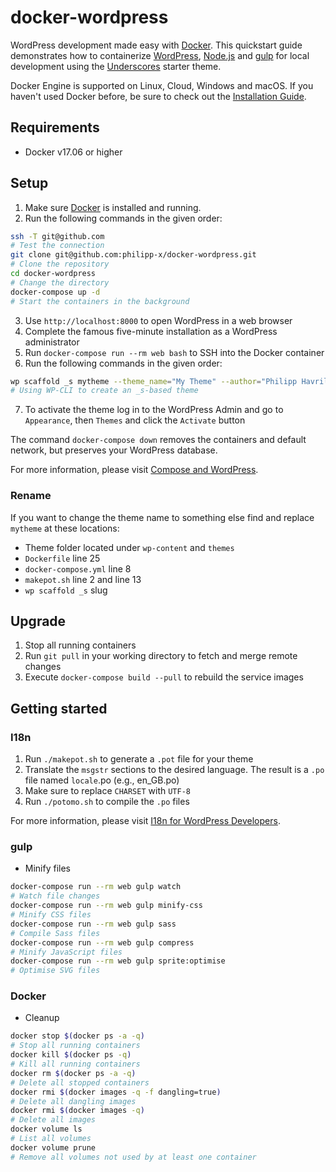 # docker-wordpress

WordPress development made easy with [Docker](https://www.docker.com/). This quickstart guide demonstrates how to containerize [WordPress](https://www.wordpress.com/), [Node.js](https://nodejs.org/) and [gulp](http://gulpjs.com/) for local development using the [Underscores](https://underscores.me/) starter theme.

Docker Engine is supported on Linux, Cloud, Windows and macOS. If you haven't used Docker before, be sure to check out the [Installation Guide](https://docs.docker.com/engine/installation/).

## Requirements

* Docker v17.06 or higher

## Setup

1. Make sure [Docker](https://store.docker.com/) is installed and running.
2. Run the following commands in the given order:

```bash
ssh -T git@github.com
# Test the connection
git clone git@github.com:philipp-x/docker-wordpress.git
# Clone the repository
cd docker-wordpress
# Change the directory
docker-compose up -d
# Start the containers in the background
```

3. Use `http://localhost:8000` to open WordPress in a web browser
4. Complete the famous five-minute installation as a WordPress administrator
5. Run `docker-compose run --rm web bash` to SSH into the Docker container
6. Run the following commands in the given order:

```bash
wp scaffold _s mytheme --theme_name="My Theme" --author="Philipp Havrilla" --author_uri="http://underscores.me/" --sassify --allow-root
# Using WP-CLI to create an _s-based theme
```

7. To activate the theme log in to the WordPress Admin and go to `Appearance`, then `Themes` and click the `Activate` button

The command `docker-compose down` removes the containers and default network, but preserves your WordPress database.

For more information, please visit [Compose and WordPress](https://docs.docker.com/compose/wordpress/).

### Rename

If you want to change the theme name to something else find and replace `mytheme` at these locations:

* Theme folder located under `wp-content` and `themes`
* `Dockerfile` line 25
* `docker-compose.yml` line 8
* `makepot.sh` line 2 and line 13
* `wp scaffold _s` slug

## Upgrade

1. Stop all running containers
2. Run `git pull` in your working directory to fetch and merge remote changes
3. Execute `docker-compose build --pull` to rebuild the service images

## Getting started

### I18n

1. Run `./makepot.sh` to generate a `.pot` file for your theme
2. Translate the `msgstr` sections to the desired language. The result is a `.po` file named `locale`.po (e.g., en_GB.po)
3. Make sure to replace `CHARSET` with `UTF-8`
4. Run `./potomo.sh` to compile the `.po` files

For more information, please visit [I18n for WordPress Developers](https://codex.wordpress.org/I18n_for_WordPress_Developers).

### gulp

* Minify files

```bash
docker-compose run --rm web gulp watch
# Watch file changes
docker-compose run --rm web gulp minify-css
# Minify CSS files
docker-compose run --rm web gulp sass
# Compile Sass files
docker-compose run --rm web gulp compress
# Minify JavaScript files
docker-compose run --rm web gulp sprite:optimise
# Optimise SVG files
```

### Docker

* Cleanup

```bash
docker stop $(docker ps -a -q)
# Stop all running containers
docker kill $(docker ps -q)
# Kill all running containers
docker rm $(docker ps -a -q)
# Delete all stopped containers
docker rmi $(docker images -q -f dangling=true)
# Delete all dangling images
docker rmi $(docker images -q)
# Delete all images
docker volume ls
# List all volumes
docker volume prune
# Remove all volumes not used by at least one container
```